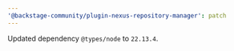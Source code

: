 ```yaml
---
'@backstage-community/plugin-nexus-repository-manager': patch
---
```


Updated dependency `@types/node` to `22.13.4`.

